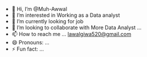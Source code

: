 - 👋 Hi, I’m @Muh-Awwal
- 👀 I’m interested in Working as a Data analyst
- 🌱 I’m currently looking for job
- 💞️ I’m looking to collaborate with More Data Analyst ...
- 📫 How to reach me ... lawalgiwa520@gmail.com
- 😄 Pronouns: ...
- ⚡ Fun fact: ...

<!---
Muh-Awwal/Muh-Awwal is a ✨ special ✨ repository because its `README.md` (this file) appears on your GitHub profile.
You can click the Preview link to take a look at your changes.
--->
